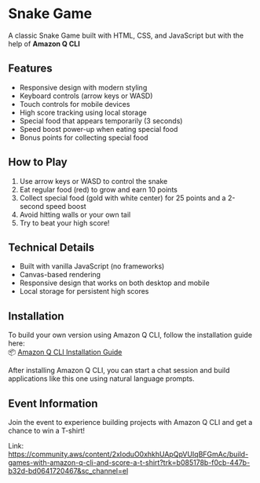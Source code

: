 # Snake Game
A classic Snake Game built with HTML, CSS, and JavaScript but with the help of **Amazon Q CLI**

## Features

- Responsive design with modern styling
- Keyboard controls (arrow keys or WASD)
- Touch controls for mobile devices
- High score tracking using local storage
- Special food that appears temporarily (3 seconds)
- Speed boost power-up when eating special food
- Bonus points for collecting special food

## How to Play

1. Use arrow keys or WASD to control the snake
2. Eat regular food (red) to grow and earn 10 points
3. Collect special food (gold with white center) for 25 points and a 2-second speed boost
4. Avoid hitting walls or your own tail
5. Try to beat your high score!

## Technical Details

- Built with vanilla JavaScript (no frameworks)
- Canvas-based rendering
- Responsive design that works on both desktop and mobile
- Local storage for persistent high scores


## Installation

To build your own version using Amazon Q CLI, follow the installation guide here:  
📦 [Amazon Q CLI Installation Guide](https://docs.aws.amazon.com/amazonq/latest/qdeveloper-ug/command-line-installing.html)

After installing Amazon Q CLI, you can start a chat session and build applications like this one using natural language prompts.

## Event Information
Join the event to experience building projects with Amazon Q CLI and get a chance to win a T-shirt!

Link: https://community.aws/content/2xIoduO0xhkhUApQpVUIqBFGmAc/build-games-with-amazon-q-cli-and-score-a-t-shirt?trk=b085178b-f0cb-447b-b32d-bd0641720467&sc_channel=el
